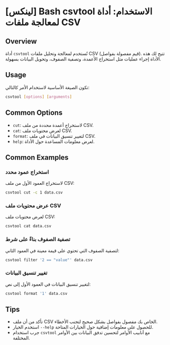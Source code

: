 # [لينكس] Bash csvtool الاستخدام: أداة لمعالجة ملفات CSV

## Overview
أداة `csvtool` تُستخدم لمعالجة وتحليل ملفات CSV (قيم مفصولة بفواصل). تتيح لك هذه الأداة إجراء عمليات مثل استخراج الأعمدة، وتصفية الصفوف، وتحويل البيانات بسهولة.

## Usage
تكون الصيغة الأساسية لاستخدام الأمر كالتالي:

```bash
csvtool [options] [arguments]
```

## Common Options
- `cut`: لاستخراج أعمدة محددة من ملف CSV.
- `cat`: لعرض محتويات ملف CSV.
- `format`: لتغيير تنسيق البيانات في ملف CSV.
- `help`: لعرض معلومات المساعدة حول الأداة.

## Common Examples
### استخراج عمود محدد
لاستخراج العمود الأول من ملف CSV:

```bash
csvtool cut -c 1 data.csv
```

### عرض محتويات ملف CSV
لعرض محتويات ملف CSV:

```bash
csvtool cat data.csv
```

### تصفية الصفوف بناءً على شرط
لتصفية الصفوف التي تحتوي على قيمة معينة في العمود الثاني:

```bash
csvtool filter '2 == "value"' data.csv
```

### تغيير تنسيق البيانات
لتغيير تنسيق البيانات في العمود الأول إلى نص:

```bash
csvtool format '1' data.csv
```

## Tips
- تأكد من أن ملف CSV الخاص بك مفصول بفواصل بشكل صحيح لتجنب الأخطاء.
- استخدم الخيار `--help` للحصول على معلومات إضافية حول الخيارات المتاحة.
- جرب استخدام `csvtool` مع أنابيب الأوامر لتحسين تدفق البيانات بين الأوامر المختلفة.